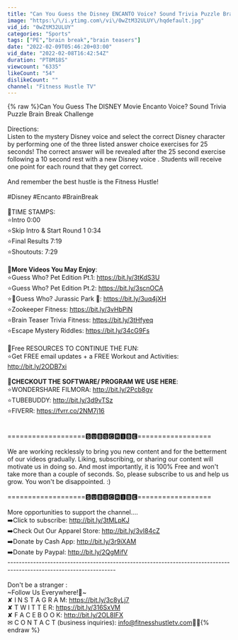 ```yaml
---
title: "Can You Guess the Disney ENCANTO Voice? Sound Trivia Puzzle Brain Break"
image: "https:\/\/i.ytimg.com\/vi\/0wZtM32ULUY\/hqdefault.jpg"
vid_id: "0wZtM32ULUY"
categories: "Sports"
tags: ["PE","brain break","brain teasers"]
date: "2022-02-09T05:46:20+03:00"
vid_date: "2022-02-08T16:42:54Z"
duration: "PT8M18S"
viewcount: "6335"
likeCount: "54"
dislikeCount: ""
channel: "Fitness Hustle TV"
---
```

{% raw %}Can You Guess The DISNEY Movie Encanto Voice? Sound Trivia Puzzle Brain Break Challenge<br /><br />Directions:<br />Listen to the mystery Disney voice and select the correct Disney character by performing one of the three listed answer choice exercises for 25 seconds! The correct answer will be revealed after the 25 second exercise following a 10 second rest with a new Disney voice . Students will receive one point for each round that they get correct.  <br /><br />And remember the best hustle is the Fitness Hustle!<br /><br />#Disney #Encanto #BrainBreak<br /><br />🔴TIME STAMPS:<br />⭐️Intro 0:00<br />⭐️Skip Intro &amp; Start Round 1 0:34<br />⭐️Final Results 7:19<br />⭐️Shoutouts: 7:29<br /><br />🔴**More Videos You May Enjoy**:<br />⭐️Guess Who? Pet Edition Pt.1: <a rel="nofollow" target="blank" href="https://bit.ly/3tKdS3U">https://bit.ly/3tKdS3U</a><br />⭐️Guess Who? Pet Edition Pt.2: <a rel="nofollow" target="blank" href="https://bit.ly/3scnOCA">https://bit.ly/3scnOCA</a><br />⭐️🦖Guess Who? Jurassic Park 🦕: <a rel="nofollow" target="blank" href="https://bit.ly/3uq4jXH">https://bit.ly/3uq4jXH</a><br />⭐️Zookeeper Fitness: <a rel="nofollow" target="blank" href="https://bit.ly/3vHbPiN">https://bit.ly/3vHbPiN</a><br />⭐️Brain Teaser Trivia Fitness: <a rel="nofollow" target="blank" href="https://bit.ly/3tHfyeq">https://bit.ly/3tHfyeq</a><br />⭐️Escape Mystery Riddles: <a rel="nofollow" target="blank" href="https://bit.ly/34cG9Fs">https://bit.ly/34cG9Fs</a> <br /><br />🔴Free RESOURCES TO CONTINUE THE FUN:<br />⭐️Get FREE email updates + a FREE Workout and Activities: <a rel="nofollow" target="blank" href="http://bit.ly/2ODB7xi">http://bit.ly/2ODB7xi</a><br /><br />🔴**CHECKOUT THE SOFTWARE/ PROGRAM WE USE HERE**:<br />⭐️WONDERSHARE FILMORA: <a rel="nofollow" target="blank" href="http://bit.ly/2Pcb8gv">http://bit.ly/2Pcb8gv</a><br />⭐️TUBEBUDDY: <a rel="nofollow" target="blank" href="http://bit.ly/3d9vTSz">http://bit.ly/3d9vTSz</a><br />⭐️FIVERR: <a rel="nofollow" target="blank" href="https://fvrr.co/2NM7j16">https://fvrr.co/2NM7j16</a><br /><br /><br />===================🆂🆄🅱🆂🅲🆁🅸🅱🅴==================<br /><br />We are working recklessly to bring you new content and for the betterment of our videos gradually. Liking, subscribing, or sharing our content will motivate us in doing so. And most importantly, it is 100% Free and won't take more than a couple of seconds. So, please subscribe to us and help us grow. You won't be disappointed. :)<br /><br />===================🆂🆄🅱🆂🅲🆁🅸🅱🅴==================<br /><br />More opportunities to support the channel....<br />➡️Click to subscribe: <a rel="nofollow" target="blank" href="http://bit.ly/3tMLpKJ">http://bit.ly/3tMLpKJ</a><br />➡️Check Out Our Apparel Store: <a rel="nofollow" target="blank" href="http://bit.ly/3vI84cZ">http://bit.ly/3vI84cZ</a><br />➡️Donate by Cash App: <a rel="nofollow" target="blank" href="http://bit.ly/3r9iXAM">http://bit.ly/3r9iXAM</a><br />➡️Donate by Paypal: <a rel="nofollow" target="blank" href="http://bit.ly/2QgMifV">http://bit.ly/2QgMifV</a><br />--------------------------------------------------------------------------------------------------------------------<br /><br />Don't be a stranger :<br />~Follow Us Everywhere!👻~<br />✘ I N S T A G R A M:  <a rel="nofollow" target="blank" href="https://bit.ly/3c8yLj7">https://bit.ly/3c8yLj7</a><br />✘ T W I T T E R: <a rel="nofollow" target="blank" href="https://bit.ly/316SxVM">https://bit.ly/316SxVM</a><br />✘ F A C E B O O K: <a rel="nofollow" target="blank" href="http://bit.ly/2OL8IFX">http://bit.ly/2OL8IFX</a><br />✉ C O N T A C T (business inquiries): info@fitnesshustletv.com🦖🦕{% endraw %}
